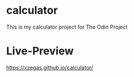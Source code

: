 # calculator

This is my calculator project for The Odin Project

# Live-Preview

https://xzegas.github.io/calculator/
